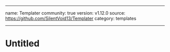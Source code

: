 

---
name: Templater
community: true
version: v1.12.0
source: https://github.com/SilentVoid13/Templater
category: templates 

---
# Untitled
